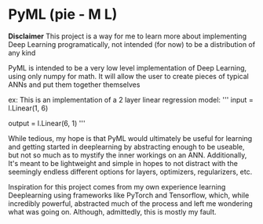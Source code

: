 # PyML (pie - M L) 

**Disclaimer** This project is a way for me to learn more about implementing Deep Learning programatically, not intended (for now) to be a distribution of any kind

PyML is intended to be a very low level implementation of Deep Learning, using only numpy for math. It will allow the user to create pieces of typical ANNs and put them together themselves

ex: This is an implementation of a 2 layer linear regression model:
'''
input = l.Linear(1, 6)

output = l.Linear(6, 1)
'''


While tedious, my hope is that PyML would ultimately be useful for learning and getting started in deeplearning by abstracting enough to be useable, but not so much as to mystify the inner workings on an ANN.
Additionally, It's meant to be lightweight and simple in hopes to not distract with the seemingly endless different options for layers, optimizers, regularizers, etc. 

Inspiration for this project comes from my own experience learning Deeplearning using frameworks like PyTorch and Tensorflow, which, while incredibly powerful, abstracted much of the process and left me wondering what was going on.
Although, admittedly, this is mostly my fault. 
